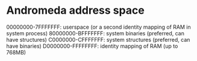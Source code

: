 # Andromeda address space

00000000-7FFFFFFF: userspace (or a second identity mapping of RAM in system process)
80000000-BFFFFFFF: system binaries (preferred, can have structures)
C0000000-CFFFFFFF: system structures (preferred, can have binaries)
D0000000-FFFFFFFF: identity mapping of RAM (up to 768MB)